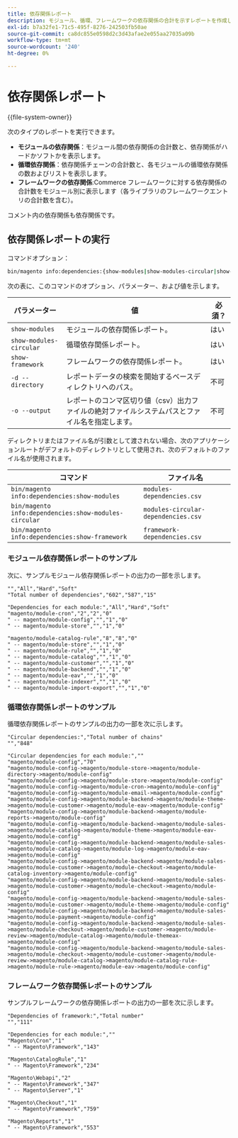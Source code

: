 ```yaml
---
title: 依存関係レポート
description: モジュール、循環、フレームワークの依存関係の合計を示すレポートを作成します。
exl-id: b7a32fe1-71c5-495f-8276-242503fb50ae
source-git-commit: ca8dc855e0598d2c3d43afae2e055aa27035a09b
workflow-type: tm+mt
source-wordcount: '240'
ht-degree: 0%

---
```


# 依存関係レポート

{{file-system-owner}}

次のタイプのレポートを実行できます。

- **モジュールの依存関係**：モジュール間の依存関係の合計数と、依存関係がハードかソフトかを表示します。
- **循環依存関係**：依存関係チェーンの合計数と、各モジュールの循環依存関係の数およびリストを表示します。
- **フレームワークの依存関係**:Commerce フレームワークに対する依存関係の合計数をモジュール別に表示します（各ライブラリのフレームワークエントリの合計数を含む）。

コメント内の依存関係も依存関係です。

## 依存関係レポートの実行

コマンドオプション：

```bash
bin/magento info:dependencies:{show-modules|show-modules-circular|show-framework} [-d|--directory="<path>"] [-o|--output="<path and filename"]
```

次の表に、このコマンドのオプション、パラメーター、および値を示します。

| パラメーター | 値 | 必須？ |
| ----------------------- | -------------------------------------------------------------------------------------------------------------------- | --------- |
| `show-modules` | モジュールの依存関係レポート。 | はい |
| `show-modules-circular` | 循環依存関係レポート。 | はい |
| `show-framework` | フレームワークの依存関係レポート。 | はい |
| `-d --directory` | レポートデータの検索を開始するベースディレクトリへのパス。 | 不可 |
| `-o --output` | レポートのコンマ区切り値（csv）出力ファイルの絶対ファイルシステムパスとファイル名を指定します。 | 不可 |

ディレクトリまたはファイル名が引数として渡されない場合、次のアプリケーションルートがデフォルトのディレクトリとして使用され、次のデフォルトのファイル名が使用されます。

| コマンド | ファイル名 |
| ----------------------------------------------------- | ----------------------------------- |
| `bin/magento info:dependencies:show-modules` | `modules-dependencies.csv` |
| `bin/magento info:dependencies:show-modules-circular` | `modules-circular-dependencies.csv` |
| `bin/magento info:dependencies:show-framework` | `framework-dependencies.csv` |

### モジュール依存関係レポートのサンプル

次に、サンプルモジュール依存関係レポートの出力の一部を示します。

```
"","All","Hard","Soft"
"Total number of dependencies","602","587","15"

"Dependencies for each module:","All","Hard","Soft"
"magento/module-cron","2","2","0"
" -- magento/module-config","","1","0"
" -- magento/module-store","","1","0"

"magento/module-catalog-rule","8","8","0"
" -- magento/module-store","","1","0"
" -- magento/module-rule","","1","0"
" -- magento/module-catalog","","1","0"
" -- magento/module-customer","","1","0"
" -- magento/module-backend","","1","0"
" -- magento/module-eav","","1","0"
" -- magento/module-indexer","","1","0"
" -- magento/module-import-export","","1","0"
```

### 循環依存関係レポートのサンプル

循環依存関係レポートのサンプルの出力の一部を次に示します。

```
"Circular dependencies:","Total number of chains"
"","848"

"Circular dependencies for each module:",""
"magento/module-config","70"
"magento/module-config->magento/module-store->magento/module-directory->magento/module-config"
"magento/module-config->magento/module-store->magento/module-config"
"magento/module-config->magento/module-cron->magento/module-config"
"magento/module-config->magento/module-email->magento/module-config"
"magento/module-config->magento/module-backend->magento/module-theme->magento/module-customer->magento/module-eav->magento/module-config"
"magento/module-config->magento/module-backend->magento/module-reports->magento/module-config"
"magento/module-config->magento/module-backend->magento/module-sales->magento/module-catalog->magento/module-theme->magento/module-eav->magento/module-config"
"magento/module-config->magento/module-backend->magento/module-sales->magento/module-catalog->magento/module-log->magento/module-eav->magento/module-config"
"magento/module-config->magento/module-backend->magento/module-sales->magento/module-customer->magento/module-checkout->magento/module-catalog-inventory->magento/module-config"
"magento/module-config->magento/module-backend->magento/module-sales->magento/module-customer->magento/module-checkout->magento/module-config"
"magento/module-config->magento/module-backend->magento/module-sales->magento/module-customer->magento/module-theme->magento/module-config"
"magento/module-config->magento/module-backend->magento/module-sales->magento/module-payment->magento/module-config"
"magento/module-config->magento/module-backend->magento/module-sales->magento/module-checkout->magento/module-customer->magento/module-review->magento/module-catalog->magento/module-themeax->magento/module-config"
"magento/module-config->magento/module-backend->magento/module-sales->magento/module-checkout->magento/module-customer->magento/module-review->magento/module-catalog->magento/module-catalog-rule->magento/module-rule->magento/module-eav->magento/module-config"
```

### フレームワーク依存関係レポートのサンプル

サンプルフレームワークの依存関係レポートの出力の一部を次に示します。

```
"Dependencies of framework:","Total number"
"","111"

"Dependencies for each module:",""
"Magento\Cron","1"
" -- Magento\Framework","143"

"Magento\CatalogRule","1"
" -- Magento\Framework","234"

"Magento\Webapi","2"
" -- Magento\Framework","347"
" -- Magento\Server","1"

"Magento\Checkout","1"
" -- Magento\Framework","759"

"Magento\Reports","1"
" -- Magento\Framework","553"
```
